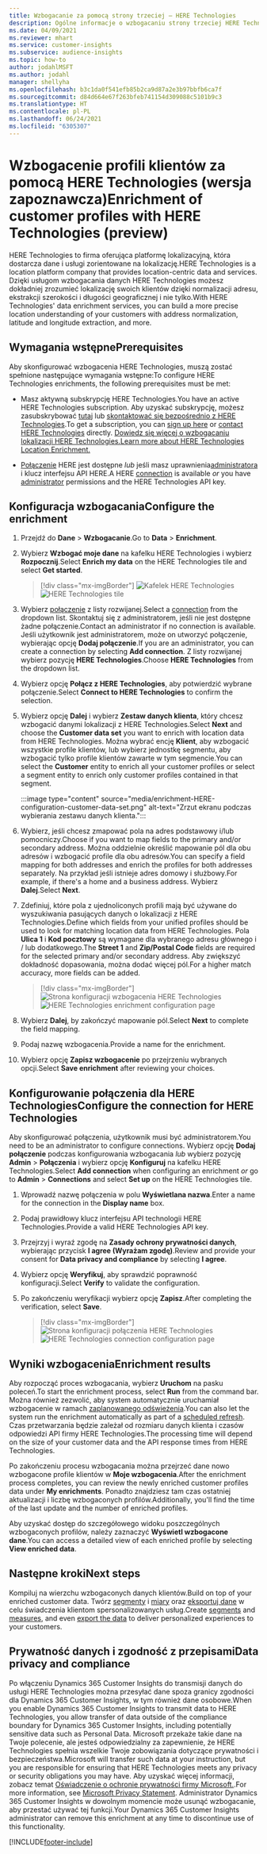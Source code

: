 ```yaml
---
title: Wzbogacanie za pomocą strony trzeciej – HERE Technologies
description: Ogólne informacje o wzbogacaniu strony trzeciej HERE Technologies.
ms.date: 04/09/2021
ms.reviewer: mhart
ms.service: customer-insights
ms.subservice: audience-insights
ms.topic: how-to
author: jodahlMSFT
ms.author: jodahl
manager: shellyha
ms.openlocfilehash: b3c1da0f541efb85b2ca9d87a2e3b97bbfb6ca7f
ms.sourcegitcommit: d84d664e67f263bfeb741154d309088c5101b9c3
ms.translationtype: HT
ms.contentlocale: pl-PL
ms.lasthandoff: 06/24/2021
ms.locfileid: "6305307"
---
```

# <a name="enrichment-of-customer-profiles-with-here-technologies-preview"></a><span data-ttu-id="91d9a-103">Wzbogacenie profili klientów za pomocą HERE Technologies (wersja zapoznawcza)</span><span class="sxs-lookup"><span data-stu-id="91d9a-103">Enrichment of customer profiles with HERE Technologies (preview)</span></span>

<span data-ttu-id="91d9a-104">HERE Technologies to firma oferująca platformę lokalizacyjną, która dostarcza dane i usługi zorientowane na lokalizację.</span><span class="sxs-lookup"><span data-stu-id="91d9a-104">HERE Technologies is a location platform company that provides location-centric data and services.</span></span> <span data-ttu-id="91d9a-105">Dzięki usługom wzbogacania danych HERE Technologies możesz dokładniej zrozumieć lokalizację swoich klientów dzięki normalizacji adresu, ekstrakcji szerokości i długości geograficznej i nie tylko.</span><span class="sxs-lookup"><span data-stu-id="91d9a-105">With HERE Technologies' data enrichment services, you can build a more precise location understanding of your customers with address normalization, latitude and longitude extraction, and more.</span></span>

## <a name="prerequisites"></a><span data-ttu-id="91d9a-106">Wymagania wstępne</span><span class="sxs-lookup"><span data-stu-id="91d9a-106">Prerequisites</span></span>

<span data-ttu-id="91d9a-107">Aby skonfigurować wzbogacenia HERE Technologies, muszą zostać spełnione następujące wymagania wstępne:</span><span class="sxs-lookup"><span data-stu-id="91d9a-107">To configure HERE Technologies enrichments, the following prerequisites must be met:</span></span>

- <span data-ttu-id="91d9a-108">Masz aktywną subskrypcję HERE Technologies.</span><span class="sxs-lookup"><span data-stu-id="91d9a-108">You have an active HERE Technologies subscription.</span></span> <span data-ttu-id="91d9a-109">Aby uzyskać subskrypcję, możesz zasubskrybować [tutaj](https://developer.here.com/sign-up?utm_medium=referral&utm_source=Microsoft-Dynamics-CI&create=Freemium-Basic) lub [skontaktować się bezpośrednio z HERE Technologies](https://developer.here.com/help?utm_medium=referral&utm_source=Microsoft-Dynamics-CI#how-can-we-help-you).</span><span class="sxs-lookup"><span data-stu-id="91d9a-109">To get a subscription, you can [sign up here](https://developer.here.com/sign-up?utm_medium=referral&utm_source=Microsoft-Dynamics-CI&create=Freemium-Basic) or [contact HERE Technologies](https://developer.here.com/help?utm_medium=referral&utm_source=Microsoft-Dynamics-CI#how-can-we-help-you) directly.</span></span> [<span data-ttu-id="91d9a-110">Dowiedz się więcej o wzbogacaniu lokalizacji HERE Technologies.</span><span class="sxs-lookup"><span data-stu-id="91d9a-110">Learn more about HERE Technologies Location Enrichment.</span></span>](https://developer.here.com/location-enrichment?cid=Dev-MicrosoftDynamics-DB-0-Dev-&utm_source=MicrosoftDynamics&utm_medium=referral&utm_campaign=Online_Dev_ReferralMicrosoft)

- <span data-ttu-id="91d9a-111">[Połączenie](connections.md) HERE jest dostępne *lub* jeśli masz uprawnienia[administratora](permissions.md#administrator) i klucz interfejsu API HERE.</span><span class="sxs-lookup"><span data-stu-id="91d9a-111">A HERE [connection](connections.md) is available *or* you have [administrator](permissions.md#administrator) permissions and the HERE Technologies API key.</span></span>

## <a name="configure-the-enrichment"></a><span data-ttu-id="91d9a-112">Konfiguracja wzbogacania</span><span class="sxs-lookup"><span data-stu-id="91d9a-112">Configure the enrichment</span></span>

1. <span data-ttu-id="91d9a-113">Przejdź do **Dane** > **Wzbogacanie**.</span><span class="sxs-lookup"><span data-stu-id="91d9a-113">Go to **Data** > **Enrichment**.</span></span> 

1. <span data-ttu-id="91d9a-114">Wybierz **Wzbogać moje dane** na kafelku HERE Technologies i wybierz **Rozpocznij**.</span><span class="sxs-lookup"><span data-stu-id="91d9a-114">Select **Enrich my data** on the HERE Technologies tile and select **Get started**.</span></span>

   > [!div class="mx-imgBorder"]
   > <span data-ttu-id="91d9a-115">![Kafelek HERE Technologies](media/HERE-tile.png "Kafelek HERE Technologies")</span><span class="sxs-lookup"><span data-stu-id="91d9a-115">![HERE Technologies tile](media/HERE-tile.png "HERE Technologies tile")</span></span>

1. <span data-ttu-id="91d9a-116">Wybierz [połączenie](connections.md) z listy rozwijanej.</span><span class="sxs-lookup"><span data-stu-id="91d9a-116">Select a [connection](connections.md) from the dropdown list.</span></span> <span data-ttu-id="91d9a-117">Skontaktuj się z administratorem, jeśli nie jest dostępne żadne połączenie.</span><span class="sxs-lookup"><span data-stu-id="91d9a-117">Contact  an administrator if no connection is available.</span></span> <span data-ttu-id="91d9a-118">Jeśli użytkownik jest administratorem, może on utworzyć połączenie, wybierając opcję **Dodaj połączenie**.</span><span class="sxs-lookup"><span data-stu-id="91d9a-118">If you are an administrator, you can create a connection by selecting **Add connection**.</span></span> <span data-ttu-id="91d9a-119">Z listy rozwijanej wybierz pozycję **HERE Technologies**.</span><span class="sxs-lookup"><span data-stu-id="91d9a-119">Choose **HERE Technologies** from the dropdown list.</span></span> 

1. <span data-ttu-id="91d9a-120">Wybierz opcję **Połącz z HERE Technologies**, aby potwierdzić wybrane połączenie.</span><span class="sxs-lookup"><span data-stu-id="91d9a-120">Select **Connect to HERE Technologies** to confirm the selection.</span></span>

1.  <span data-ttu-id="91d9a-121">Wybierz opcję **Dalej** i wybierz **Zestaw danych klienta**, który chcesz wzbogacić danymi lokalizacji z HERE Technologies.</span><span class="sxs-lookup"><span data-stu-id="91d9a-121">Select **Next** and choose the **Customer data set** you want to enrich with location data from HERE Technologies.</span></span> <span data-ttu-id="91d9a-122">Można wybrać encję **Klient**, aby wzbogacić wszystkie profile klientów, lub wybierz jednostkę segmentu, aby wzbogacić tylko profile klientów zawarte w tym segmencie.</span><span class="sxs-lookup"><span data-stu-id="91d9a-122">You can select the **Customer** entity to enrich all your customer profiles or select a segment entity to enrich only customer profiles contained in that segment.</span></span>

    :::image type="content" source="media/enrichment-HERE-configuration-customer-data-set.png" alt-text="Zrzut ekranu podczas wybierania zestawu danych klienta.":::

1. <span data-ttu-id="91d9a-124">Wybierz, jeśli chcesz zmapować pola na adres podstawowy i/lub pomocniczy.</span><span class="sxs-lookup"><span data-stu-id="91d9a-124">Choose if you want to map fields to the primary and/or secondary address.</span></span> <span data-ttu-id="91d9a-125">Można oddzielnie określić mapowanie pól dla obu adresów i wzbogacić profile dla obu adresów.</span><span class="sxs-lookup"><span data-stu-id="91d9a-125">You can specify a field mapping for both addresses and enrich the profiles for both addresses separately.</span></span> <span data-ttu-id="91d9a-126">Na przykład jeśli istnieje adres domowy i służbowy.</span><span class="sxs-lookup"><span data-stu-id="91d9a-126">For example, if there's a home and a business address.</span></span> <span data-ttu-id="91d9a-127">Wybierz **Dalej**.</span><span class="sxs-lookup"><span data-stu-id="91d9a-127">Select **Next**.</span></span>

1. <span data-ttu-id="91d9a-128">Zdefiniuj, które pola z ujednoliconych profili mają być używane do wyszukiwania pasujących danych o lokalizacji z HERE Technologies.</span><span class="sxs-lookup"><span data-stu-id="91d9a-128">Define which fields from your unified profiles should be used to look for matching location data from HERE Technologies.</span></span> <span data-ttu-id="91d9a-129">Pola **Ulica 1** i **Kod pocztowy** są wymagane dla wybranego adresu głównego i / lub dodatkowego.</span><span class="sxs-lookup"><span data-stu-id="91d9a-129">The **Street 1** and **Zip/Postal Code** fields are required for the selected primary and/or secondary address.</span></span> <span data-ttu-id="91d9a-130">Aby zwiększyć dokładność dopasowania, można dodać więcej pól.</span><span class="sxs-lookup"><span data-stu-id="91d9a-130">For a higher match accuracy, more fields can be added.</span></span>

   > [!div class="mx-imgBorder"]
   > <span data-ttu-id="91d9a-131">![Strona konfiguracji wzbogacenia HERE Technologies](media/enrichment-HERE-configuration.png "Strona konfiguracji wzbogacenia HERE Technologies")</span><span class="sxs-lookup"><span data-stu-id="91d9a-131">![HERE Technologies enrichment configuration page](media/enrichment-HERE-configuration.png "HERE Technologies enrichment configuration page")</span></span>

1. <span data-ttu-id="91d9a-132">Wybierz **Dalej**, by zakończyć mapowanie pól.</span><span class="sxs-lookup"><span data-stu-id="91d9a-132">Select **Next** to complete the field mapping.</span></span>

1. <span data-ttu-id="91d9a-133">Podaj nazwę wzbogacenia.</span><span class="sxs-lookup"><span data-stu-id="91d9a-133">Provide a name for the enrichment.</span></span> 

1. <span data-ttu-id="91d9a-134">Wybierz opcję **Zapisz wzbogacenie** po przejrzeniu wybranych opcji.</span><span class="sxs-lookup"><span data-stu-id="91d9a-134">Select **Save enrichment** after reviewing your choices.</span></span>

## <a name="configure-the-connection-for-here-technologies"></a><span data-ttu-id="91d9a-135">Konfigurowanie połączenia dla HERE Technologies</span><span class="sxs-lookup"><span data-stu-id="91d9a-135">Configure the connection for HERE Technologies</span></span> 

<span data-ttu-id="91d9a-136">Aby skonfigurować połączenia, użytkownik musi być administratorem.</span><span class="sxs-lookup"><span data-stu-id="91d9a-136">You need to be an administrator to configure connections.</span></span> <span data-ttu-id="91d9a-137">Wybierz opcję **Dodaj połączenie** podczas konfigurowania wzbogacania *lub* wybierz pozycję **Admin** > **Połączenia** i wybierz opcję **Konfiguruj** na kafelku HERE Technologies.</span><span class="sxs-lookup"><span data-stu-id="91d9a-137">Select **Add connection** when configuring an enrichment *or* go to **Admin** > **Connections** and select **Set up** on the HERE Technologies tile.</span></span>

1. <span data-ttu-id="91d9a-138">Wprowadź nazwę połączenia w polu **Wyświetlana nazwa**.</span><span class="sxs-lookup"><span data-stu-id="91d9a-138">Enter a name for the connection in the **Display name** box.</span></span>

1. <span data-ttu-id="91d9a-139">Podaj prawidłowy klucz interfejsu API technologii HERE Technologies.</span><span class="sxs-lookup"><span data-stu-id="91d9a-139">Provide a valid HERE Technologies API key.</span></span>

1. <span data-ttu-id="91d9a-140">Przejrzyj i wyraź zgodę na **Zasady ochrony prywatności danych**, wybierając przycisk **I agree (Wyrażam zgodę)**.</span><span class="sxs-lookup"><span data-stu-id="91d9a-140">Review and provide your consent for **Data privacy and compliance** by selecting **I agree**.</span></span>

1. <span data-ttu-id="91d9a-141">Wybierz opcję **Weryfikuj**, aby sprawdzić poprawność konfiguracji.</span><span class="sxs-lookup"><span data-stu-id="91d9a-141">Select **Verify** to validate the configuration.</span></span>

1. <span data-ttu-id="91d9a-142">Po zakończeniu weryfikacji wybierz opcję **Zapisz**.</span><span class="sxs-lookup"><span data-stu-id="91d9a-142">After completing the verification, select **Save**.</span></span>

   > [!div class="mx-imgBorder"]
   > <span data-ttu-id="91d9a-143">![Strona konfiguracji połączenia HERE Technologies](media/enrichment-HERE-connection.png "Strona konfiguracji połączenia HERE Technologies")</span><span class="sxs-lookup"><span data-stu-id="91d9a-143">![HERE Technologies connection configuration page](media/enrichment-HERE-connection.png "HERE Technologies connection configuration page")</span></span>

## <a name="enrichment-results"></a><span data-ttu-id="91d9a-144">Wyniki wzbogacenia</span><span class="sxs-lookup"><span data-stu-id="91d9a-144">Enrichment results</span></span>

<span data-ttu-id="91d9a-145">Aby rozpocząć proces wzbogacania, wybierz **Uruchom** na pasku poleceń.</span><span class="sxs-lookup"><span data-stu-id="91d9a-145">To start the enrichment process, select **Run** from the command bar.</span></span> <span data-ttu-id="91d9a-146">Można również zezwolić, aby system automatycznie uruchamiał wzbogacenie w ramach [zaplanowanego odświeżenia](system.md#schedule-tab).</span><span class="sxs-lookup"><span data-stu-id="91d9a-146">You can also let the system run the enrichment automatically as part of a [scheduled refresh](system.md#schedule-tab).</span></span> <span data-ttu-id="91d9a-147">Czas przetwarzania będzie zależał od rozmiaru danych klienta i czasów odpowiedzi API firmy HERE Technologies.</span><span class="sxs-lookup"><span data-stu-id="91d9a-147">The processing time will depend on the size of your customer data and the API response times from HERE Technologies.</span></span>

<span data-ttu-id="91d9a-148">Po zakończeniu procesu wzbogacania można przejrzeć dane nowo wzbogacone profile klientów w **Moje wzbogacenia**.</span><span class="sxs-lookup"><span data-stu-id="91d9a-148">After the enrichment process completes, you can review the newly enriched customer profiles data under **My enrichments**.</span></span> <span data-ttu-id="91d9a-149">Ponadto znajdziesz tam czas ostatniej aktualizacji i liczbę wzbogaconych profilów.</span><span class="sxs-lookup"><span data-stu-id="91d9a-149">Additionally, you'll find the time of the last update and the number of enriched profiles.</span></span>

<span data-ttu-id="91d9a-150">Aby uzyskać dostęp do szczegółowego widoku poszczególnych wzbogaconych profilów, należy zaznaczyć **Wyświetl wzbogacone dane**.</span><span class="sxs-lookup"><span data-stu-id="91d9a-150">You can access a detailed view of each enriched profile by selecting **View enriched data**.</span></span>

## <a name="next-steps"></a><span data-ttu-id="91d9a-151">Następne kroki</span><span class="sxs-lookup"><span data-stu-id="91d9a-151">Next steps</span></span>

<span data-ttu-id="91d9a-152">Kompiluj na wierzchu wzbogaconych danych klientów.</span><span class="sxs-lookup"><span data-stu-id="91d9a-152">Build on top of your enriched customer data.</span></span> <span data-ttu-id="91d9a-153">Twórz [segmenty](segments.md) i [miary](measures.md) oraz [eksportuj dane](export-destinations.md) w celu świadczenia klientom spersonalizowanych usług.</span><span class="sxs-lookup"><span data-stu-id="91d9a-153">Create [segments](segments.md) and [measures](measures.md), and even [export the data](export-destinations.md) to deliver personalized experiences to your customers.</span></span>

## <a name="data-privacy-and-compliance"></a><span data-ttu-id="91d9a-154">Prywatność danych i zgodność z przepisami</span><span class="sxs-lookup"><span data-stu-id="91d9a-154">Data privacy and compliance</span></span>

<span data-ttu-id="91d9a-155">Po włączeniu Dynamics 365 Customer Insights do transmisji danych do usługi HERE Technologies można przesyłać dane spoza granicy zgodności dla Dynamics 365 Customer Insights, w tym również dane osobowe.</span><span class="sxs-lookup"><span data-stu-id="91d9a-155">When you enable Dynamics 365 Customer Insights to transmit data to HERE Technologies, you allow transfer of data outside of the compliance boundary for Dynamics 365 Customer Insights, including potentially sensitive data such as Personal Data.</span></span> <span data-ttu-id="91d9a-156">Microsoft przekaże takie dane na Twoje polecenie, ale jesteś odpowiedzialny za zapewnienie, że HERE Technologies spełnia wszelkie Twoje zobowiązania dotyczące prywatności i bezpieczeństwa.</span><span class="sxs-lookup"><span data-stu-id="91d9a-156">Microsoft will transfer such data at your instruction, but you are responsible for ensuring that HERE Technologies meets any privacy or security obligations you may have.</span></span> <span data-ttu-id="91d9a-157">Aby uzyskać więcej informacji, zobacz temat [Oświadczenie o ochronie prywatności firmy Microsoft.](https://go.microsoft.com/fwlink/?linkid=396732).</span><span class="sxs-lookup"><span data-stu-id="91d9a-157">For more information, see [Microsoft Privacy Statement](https://go.microsoft.com/fwlink/?linkid=396732).</span></span>
<span data-ttu-id="91d9a-158">Administrator Dynamics 365 Customer Insights w dowolnym momencie może usunąć wzbogacanie, aby przestać używać tej funkcji.</span><span class="sxs-lookup"><span data-stu-id="91d9a-158">Your Dynamics 365 Customer Insights administrator can remove this enrichment at any time to discontinue use of this functionality.</span></span>


[!INCLUDE[footer-include](../includes/footer-banner.md)]
